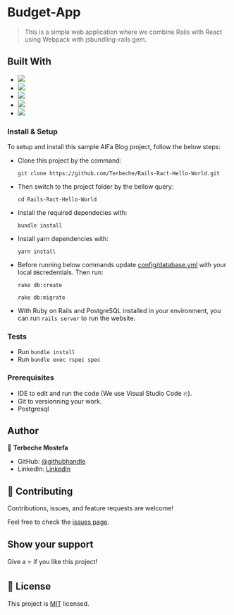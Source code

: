 # Budget-App

> This is a simple web application where we combine Rails with React using Webpack with jsbundling-rails gem.


## Built With

- ![](https://img.shields.io/badge/Github-blueviolet)
- ![](https://img.shields.io/badge/Ruby-red)
- ![](https://img.shields.io/badge/Ruby*on*Rails-red)
- ![](https://img.shields.io/badge/PostgreSql-blue)
- ![](https://img.shields.io/badge/Webpack-blue)


### Install & Setup

To setup and install this sample AlFa Blog project, follow the below steps:
- Clone this project by the command: 
  ```
  git clone https://github.com/Terbeche/Rails-Ract-Hello-World.git
  ```

- Then switch to the project folder by the bellow query:

  ```
  cd Rails-Ract-Hello-World
  ```

- Install the required dependecies with:
  ```
  bundle install
  ```
- Install yarn dependencies with: 
  ```
  yarn install
  ```
- Before running below commands update [config/database.yml](./config/database.yml) with your local `DB`credentials. Then run:
    ```
    rake db:create
    ```
    ```
    rake db:migrate
    ```


- With Ruby on Rails and PostgreSQL installed in your environment, you can run `rails server` to run the website.
### Tests

- Run `bundle install`
- Run `bundle exec rspec spec`

### Prerequisites

- IDE to edit and run the code (We use Visual Studio Code 🔥).
- Git to versionning your work.
- Postgresql

## Author

👤 **Terbeche Mostefa**

- GitHub: [@githubhandle](https://github.com/Terbeche)
- LinkedIn: [LinkedIn](https://www.linkedin.com/in/mustapha-terbeche/)


## 🤝 Contributing

Contributions, issues, and feature requests are welcome!

Feel free to check the [issues page](https://github.com/Terbeche/Rails-Ract-Hello-World/issues).


## Show your support

Give a ⭐️ if you like this project!

## 📝 License

This project is [MIT](./LICENSE.md) licensed.